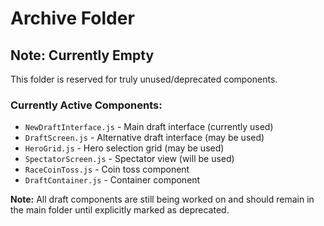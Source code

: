 # Archive Folder

## Note: Currently Empty

This folder is reserved for truly unused/deprecated components.

### Currently Active Components:
- `NewDraftInterface.js` - Main draft interface (currently used)
- `DraftScreen.js` - Alternative draft interface (may be used)
- `HeroGrid.js` - Hero selection grid (may be used)
- `SpectatorScreen.js` - Spectator view (will be used)
- `RaceCoinToss.js` - Coin toss component
- `DraftContainer.js` - Container component

**Note:** All draft components are still being worked on and should remain in the main folder until explicitly marked as deprecated.